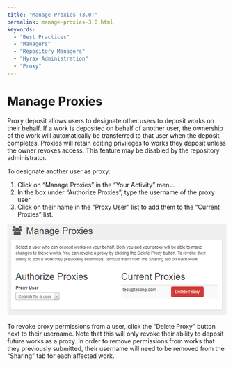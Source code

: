 ```yaml
---
title: "Manage Proxies (3.0)"
permalink: manage-proxies-3.0.html
keywords:
  - "Best Practices"
  - "Managers"
  - "Repository Managers"
  - "Hyrax Administration"
  - "Proxy"
---
```

# Manage Proxies

Proxy deposit allows users to designate other users to deposit works on their behalf. If a work is deposited on behalf of another user, the ownership of the work will automatically be transferred to that user when the deposit completes. Proxies will retain editing privileges to works they deposit unless the owner revokes access. This feature may be disabled by the repository administrator.

To designate another user as proxy:
1. Click on “Manage Proxies” in the “Your Activity” menu. 
2. In the box under “Authorize Proxies”, type the username of the proxy user
3. Click on their name in the “Proxy User” list to add them to the “Current Proxies” list.

![manage proxy screen](\images\screenshots\manage_proxies.PNG)

To revoke proxy permissions from a user, click the “Delete Proxy” button next to their username. Note that this will only revoke their ability to deposit future works as a proxy. In order to remove permissions from works that they previously submitted, their username will need to be removed from the “Sharing” tab for each affected work.
